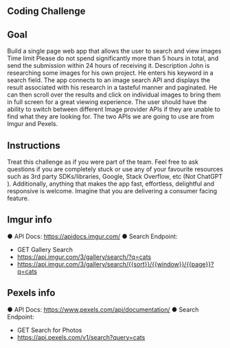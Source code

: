  ## Coding Challenge

 ## Goal

Build a single page web app that allows the user to search and view images
Time limit
Please do not spend significantly more than 5 hours in total, and send the submission within 24 hours of receiving it.
Description
John is researching some images for his own project. He enters his keyword in a search field. The app connects to an image search API and displays the result associated with his research in a tasteful manner and paginated. He can then scroll over the results and click on individual images to bring them in full screen for a great viewing experience. The user should have the ability to switch between different Image provider APIs if they are unable to find what they are looking for. The two APIs we are going to use are from Imgur and Pexels.

 ## Instructions

Treat this challenge as if you were part of the team. Feel free to ask questions if you are completely stuck or use any of your favourite resources such as 3rd party SDKs/libraries, Google, Stack Overflow, etc (Not ChatGPT ).
Additionally, anything that makes the app fast, effortless, delightful and responsive is welcome. Imagine that you are delivering a consumer facing feature.

 ## Imgur info

● API Docs: https://apidocs.imgur.com/
● Search Endpoint:
- GET Gallery Search
- https://api.imgur.com/3/gallery/search/?q=cats
- https://api.imgur.com/3/gallery/search/{{sort}}/{{window}}/{{page}}?q=cats

 ## Pexels info
 
● API Docs: https://www.pexels.com/api/documentation/
● Search Endpoint:
- GET Search for Photos
- https://api.pexels.com/v1/search?query=cats